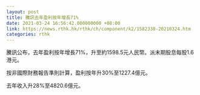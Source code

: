 ```yaml
---
layout: post
title: 騰訊去年盈利按年增長71%
date: 2021-03-24 16:56:42.000000000 +08:00
link: https://news.rthk.hk/rthk/ch/component/k2/1582330-20210324.htm
categories: rthk
---
```


騰訊公布，去年盈利按年增長71%，升至約1598.5元人民幣。派末期股息每股1.6港元。

按非國際財務報告準則計算，盈利按年升30%至1227.4億元。

去年收入升28%至4820.6億元。
